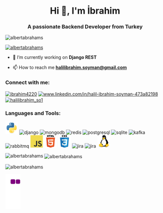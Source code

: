 <h1 align="center">Hi 👋, I'm İbrahim</h1>
<h3 align="center">A passionate Backend Developer from Turkey</h3>

<p align="left"> <img src="https://komarev.com/ghpvc/?username=albertabrahams&label=Profile%20views&color=0e75b6&style=flat" alt="albertabrahams" /> </p>

<p align="left"> <a href="https://github.com/ryo-ma/github-profile-trophy"><img src="https://github-profile-trophy.vercel.app/?username=albertabrahams" alt="albertabrahams" /></a> </p>

- 🔭 I’m currently working on **Django REST**

- 📫 How to reach me **halilibrahim.soyman@gmail.com**

<h3 align="left">Connect with me:</h3>
<p align="left">
<a href="https://codepen.io/ibrahim4220" target="blank"><img align="center" src="https://raw.githubusercontent.com/rahuldkjain/github-profile-readme-generator/master/src/images/icons/Social/codepen.svg" alt="ibrahim4220" height="30" width="40" /></a>
<a href="https://www.linkedin.com/in/halil-ibrahim-soyman/" target="blank"><img align="center" src="https://raw.githubusercontent.com/rahuldkjain/github-profile-readme-generator/master/src/images/icons/Social/linked-in-alt.svg" alt="www.linkedin.com/in/halil-ibrahim-soyman-473a82198" height="30" width="40" /></a>
<a href="https://www.hackerrank.com/halilibrahim_so1" target="blank"><img align="center" src="https://raw.githubusercontent.com/rahuldkjain/github-profile-readme-generator/master/src/images/icons/Social/hackerrank.svg" alt="halilibrahim_so1" height="30" width="40" /></a>
</p>

<h3 align="left">Languages and Tools:</h3>
<p align="left">
        <span>
          <img
            src="https://raw.githubusercontent.com/devicons/devicon/master/icons/python/python-original.svg"
            alt="python"
            width="40"
            height="40"
          />
        </span>
        <span>
          <img
            src="https://cdn.worldvectorlogo.com/logos/django.svg"
            alt="django"
            width="40"
            height="40"
          />
        </span>
        <span>
          <img
            src="https://cdn.worldvectorlogo.com/logos/mongodb-icon-1.svg"
            alt="mongodb"
            width="40"
            height="40"
          />
        </span>
        <span>
          <img
            src="https://cdn.worldvectorlogo.com/logos/redis.svg"
            alt="redis"
            width="40"
            height="40"
          />
        </span>
        <span>
          <img
            src="https://cdn.worldvectorlogo.com/logos/postgresql.svg"
            alt="postgresql"
            width="40"
            height="40"
          />
        </span>
        <span>
          <img
            src="https://upload.wikimedia.org/wikipedia/commons/thumb/9/97/Sqlite-square-icon.svg/384px-Sqlite-square-icon.svg.png?20130711220928"
            alt="sqlite"
            width="40"
            height="40"
          />
        </span>
        <span>
          <img
            src="https://cdn.worldvectorlogo.com/logos/kafka.svg"
            alt="kafka"
            width="40"
            height="40"
          />
        </span>
        <span>
          <img
            src="https://cdn.worldvectorlogo.com/logos/rabbitmq.svg"
            alt="rabbitmq"
            width="40"
            height="40"
          />
        </span>
        <span>
          <img
            src="https://raw.githubusercontent.com/devicons/devicon/master/icons/javascript/javascript-original.svg"
            alt="javascript"
            width="40"
            height="40"
          />
        </span>
        <span>
          <img
            src="https://raw.githubusercontent.com/devicons/devicon/master/icons/html5/html5-original-wordmark.svg"
            alt="html5"
            width="40"
            height="40"
          />
        </span>
        <span>
          <img
            src="https://raw.githubusercontent.com/devicons/devicon/master/icons/css3/css3-original-wordmark.svg"
            alt="css3"
            width="40"
            height="40"
          />
        </span>
        <span>
          <img
            src="https://cdn.worldvectorlogo.com/logos/jira-3.svg"
            alt="jira"
            width="40"
            height="40"
          />
        </span>
        <span>
          <img
            src="https://cdn.worldvectorlogo.com/logos/postman.svg"
            alt="jira"
            width="40"
            height="40"
          />
        </span>
        <span>
          <img
            src="https://raw.githubusercontent.com/devicons/devicon/master/icons/linux/linux-original.svg"
            alt="linux"
            width="40"
            height="40"
          />
        </span>
      </p>

<p><img align="left" src="https://github-readme-stats.vercel.app/api/top-langs?username=albertabrahams&show_icons=true&locale=en&layout=compact" alt="albertabrahams" /></p>

<p>&nbsp;<img align="center" src="https://github-readme-stats.vercel.app/api?username=albertabrahams&show_icons=true&locale=en" alt="albertabrahams" /></p>

<p><img align="center" src="https://github-readme-streak-stats.herokuapp.com/?user=albertabrahams&" alt="albertabrahams" /></p>

![snake gif](https://github.com/albertabrahams/albertabrahams/blob/output/github-contribution-grid-snake.gif)
